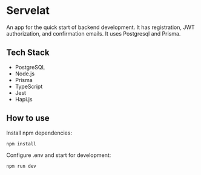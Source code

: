 # Servelat

An app for the quick start of backend development. It has registration, JWT authorization, and confirmation emails. It uses Postgresql and Prisma. 

## Tech Stack
- PostgreSQL
- Node.js
- Prisma
- TypeScript
- Jest
- Hapi.js

## How to use

Install npm dependencies:

```
npm install
```

Configure .env and start for development:
```
npm run dev
```
